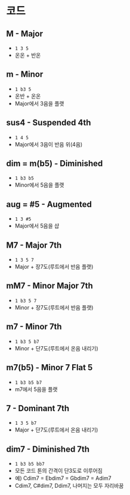 # 코드
## M - Major
- `1 3 5`
- 온온 + 반온
## m - Minor
- `1 b3 5`
- 온반 + 온온
- Major에서 3음을 플랫
## sus4 - Suspended 4th
- `1 4 5`
- Major에서 3음이 반음 위(4음)
## dim = m(b5) - Diminished
- `1 b3 b5`
- Minor에서 5음을 플랫
## aug = #5 - Augmented
- `1 3 #5`
- Major에서 5음을 샵
## M7 - Major 7th
- `1 3 5 7`
- Major + 장7도(루트에서 반음 플랫)
## mM7 - Minor Major 7th
- `1 b3 5 7`
- Minor + 장7도(루트에서 반음 플랫)
## m7 - Minor 7th
- `1 b3 5 b7`
- Minor + 단7도(루트에서 온음 내리기)
## m7(b5) - Minor 7 Flat 5
- `1 b3 b5 b7`
- m7에서 5음을 플랫
## 7 - Dominant 7th
- `1 3 5 b7`
- Major + 단7도(루트에서 온음 내리기)
## dim7 - Diminished 7th
- `1 b3 b5 bb7`
- 모든 코드 톤의 간격이 단3도로 이루어짐
- 예) Cdim7 = Ebdim7 = Gbdim7 = Adim7
- Cdim7, C#dim7, Ddim7, 나머지는 모두 자리바꿈
